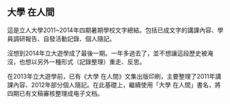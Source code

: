 ## 大學 在人間

這是立人大學2011~2014年四期暑期學校文字總結。包括已成文字的講課內容、學員調研報告、自發活動記錄、個人隨記。

沒想到2014年立大遊學成了最後一期。一年多過去了，並不想讓這段歷史被淹沒，也想以另外一種形式（記錄整理）重走、反思。

在2013年立大遊學前，已有《大學 在人間》文集出版印刷，主要整理了2011年講課內容、2012年部分個人隨記。在此基礎上，繼續使用「大學 在人間」書名，將四期已有文稿審核整理成电子文档。
